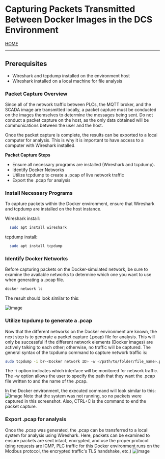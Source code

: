 # Capturing Packets Transmitted Between Docker Images in the DCS Environment

[HOME](https://github.com/adamspanier/Distributed-Systems-Security)

<hr>

## Prerequisites
* Wireshark and tcpdump installed on the environment host
* Wireshark installed on a local machine for file analysis

### Packet Capture Overview
Since all of the network traffic between PLCs, the MQTT broker, and the SCADA image are transmitted locally, a packet capture must be conducted on the 
images themselves to determine the messages being sent. Do not conduct a packet capture on the host, as the only data obtained will be communications between the user and the host.

Once the packet capture is complete, the results can be exported to a local computer for analysis. This is why it is important to have access to a computer with Wireshark installed.

**Packet Capture Steps**
* Ensure all necessary programs are installed (Wireshark and tcpdump).
* Identify Docker Networks
* Utilize tcpdump to create a .pcap of live network traffic
* Export the .pcap for analysis

### Install Necessary Programs
To capture packets within the Docker environment, ensure that Wireshark and tcpdump are installed on the host instance. 

Wireshark install:
```bash
  sudo apt install wireshark
```
tcpdump install:
```bash
  sudo apt install tcpdump
```

### Identify Docker Networks
Before capturing packets on the Docker-simulated network, be sure to examine the available networks to determine which one you want to use when generating a .pcap file. 
```bash
docker network ls
```
The result should look similar to this:

![image](https://github.com/user-attachments/assets/b00aea6d-f702-4786-9875-ecb53c15c090)


### Utilize tcpdump to generate a .pcap
Now that the different networks on the Docker environment are known, the next step is to generate a packet capture (.pcap) file for analysis. This will only be successful if the different network elements (Docker images) are actively talking to each other; otherwise, no traffic will be captured. The general syntax of the tcpdump command to capture network traffic is:
```bash
sudo tcpdump -i br-<Docker network ID> -w </path/to/folder/file_name>.pcap
```
The -i option indicates which interface will be monitored for network traffic. The -w option allows the user to specify the path that they want the .pcap file written to and the name of the .pcap.

In the Docker environment, the executed command will look similar to this:
![image](https://github.com/user-attachments/assets/628d1d1a-b704-4148-ae1f-5cbd4138fdc7)
Note that the system was not running, so no packets were captured in this screenshot. Also, CTRL+C is the command to end the packet capture.

### Export .pcap for analysis
Once the .pcap was generated, the .pcap can be transferred to a local system for analysis using Wireshark. Here, packets can be examined to ensure packets are sent intact, encrypted, and use the proper protocol (ping requests are ICMP, PLC traffic for this Docker environment runs on the Modbus protocol, the encrypted traffic's TLS handshake, etc.)
![image](https://github.com/user-attachments/assets/b57556cd-f889-4531-9bca-f239b7f7f2c8)
